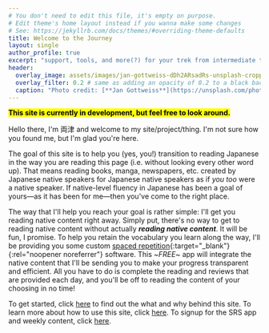 ```yaml
---
# You don't need to edit this file, it's empty on purpose.
# Edit theme's home layout instead if you wanna make some changes
# See: https://jekyllrb.com/docs/themes/#overriding-theme-defaults
title: Welcome to the Journey
layout: single
author_profile: true
excerpt: "support, tools, and more(?) for your trek from intermediate to advanced Japanese fluency"
header:
  overlay_image: assets/images/jan-gottweiss-dDh2ARsadRs-unsplash-cropped-compressed.jpg
  overlay_filter: 0.2 # same as adding an opacity of 0.2 to a black background
  caption: "Photo credit: [**Jan Gottweiss**](https://unsplash.com/photos/dDh2ARsadRs)"
---
```


**<mark>This site is currently in development, but feel free to look around.</mark>**

Hello there, I'm 両津 and welcome to my site/project/thing. I'm not sure how you found me, but I'm glad you're here. 

The goal of this site is to help you (yes, you!) transition to reading Japanese in the way you are reading this page (i.e. without looking every other word up). That means reading books, manga, newspapers, etc. created by Japanese native speakers for Japanese native speakers as if *you too* were a native speaker. If native-level fluency in Japanese has been a goal of yours—as it has been for me—then you've come to the right place.

The way that I'll help you reach your goal is rather simple: I'll get you reading native content right away. Simply put, there's no way to get to reading native content without actually ***reading native content***. It will be fun, I promise. To help you retain the vocabulary you learn along the way, I'll be providing you some custom [spaced repetition](https://en.wikipedia.org/wiki/Spaced_repetition){:target="_blank"}{:rel="noopener noreferrer"} software. This ~*FREE*~ app will integrate the native content that I'll be sending you to make your progress transparent and efficient. All you have to do is complete the reading and reviews that are provided each day, and you'll be off to reading the content of your choosing in no time! 

To get started, click [here](_pages/about.md) to find out the what and why behind this site. To learn more about how to use this site, click [here](_pages/philosophy.md). To signup for the SRS app and weekly content, click [here](_pages/resources.md).